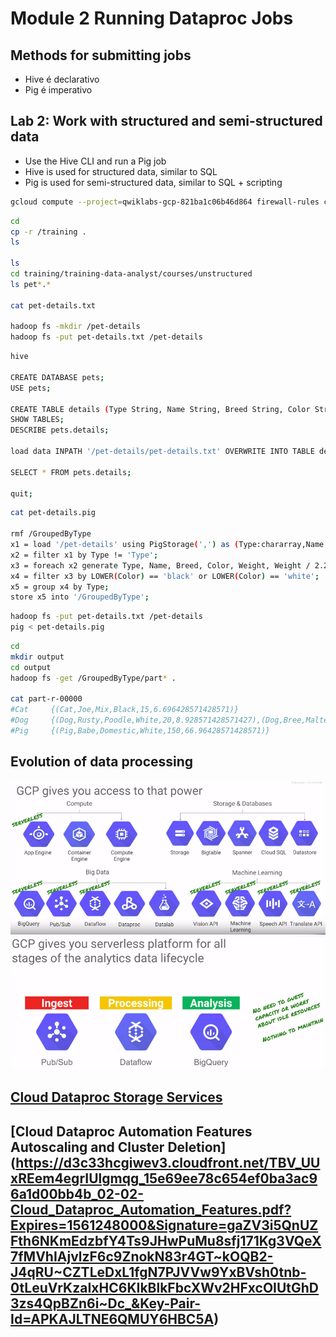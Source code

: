 # Module 2 Running Dataproc Jobs

## Methods for submitting jobs

* Hive é declarativo
* Pig é imperativo

## Lab 2: Work with structured and semi-structured data

* Use the Hive CLI and run a Pig job
* Hive is used for structured data, similar to SQL
* Pig is used for semi-structured data, similar to SQL + scripting

```sh
gcloud compute --project=qwiklabs-gcp-821ba1c06b46d864 firewall-rules create allow-hadoop --direction=INGRESS --priority=1000 --network=default --action=ALLOW --rules=tcp:9870,tcp:8088 --source-ranges=152.238.141.188/32 --target-tags=hadoopaccess
```

```sh
cd
cp -r /training .
ls

ls
cd training/training-data-analyst/courses/unstructured
ls pet*.*

cat pet-details.txt

hadoop fs -mkdir /pet-details
hadoop fs -put pet-details.txt /pet-details
```

```sh
hive

CREATE DATABASE pets;
USE pets;

CREATE TABLE details (Type String, Name String, Breed String, Color String, Weight Int) ROW FORMAT DELIMITED FIELDS TERMINATED BY ',';
SHOW TABLES;
DESCRIBE pets.details;

load data INPATH '/pet-details/pet-details.txt' OVERWRITE INTO TABLE details;

SELECT * FROM pets.details;

quit;
```

```sh
cat pet-details.pig

rmf /GroupedByType
x1 = load '/pet-details' using PigStorage(',') as (Type:chararray,Name:chararray,Breed:chararray,Color:chararray,Weight:int);
x2 = filter x1 by Type != 'Type';
x3 = foreach x2 generate Type, Name, Breed, Color, Weight, Weight / 2.24 as Kilos:float;
x4 = filter x3 by LOWER(Color) == 'black' or LOWER(Color) == 'white';
x5 = group x4 by Type;
store x5 into '/GroupedByType';
```

```sh
hadoop fs -put pet-details.txt /pet-details
pig < pet-details.pig
```

```sh
cd
mkdir output
cd output
hadoop fs -get /GroupedByType/part* .

cat part-r-00000
#Cat     {(Cat,Joe,Mix,Black,15,6.696428571428571)}
#Dog     {(Dog,Rusty,Poodle,White,20,8.928571428571427),(Dog,Bree,MaltePoo,White,10,4.4642857142857135),(Dog,Noir,Schnoodle,Black,21,9.374999999999998)}
#Pig     {(Pig,Babe,Domestic,White,150,66.96428571428571)}
```

## Evolution of data processing

![GCP products](../images/GCP_products.png)
![GCP serverless](../images/GCP_serverless.png)


## [Cloud Dataproc Storage Services](https://d3c33hcgiwev3.cloudfront.net/_y-tl0xQEemPcBIa2xz0qA_c7addd5679874ef9b0d1d6b2e2b677b3_02-01-Cloud_Dataproc_Storage_Services.pdf?Expires=1561248000&Signature=CwVCFTbbgOi2yx068K~ypfV~VjT~zka7sZXk4wp8kGseosja7fMUKMYvWmSe5YmEeIIKGBXJr15roNi4GJgYadPRomVr6CxSUeG0ywlBra2y~6kjlHuWRWw5PNIwEJEVnBq4HtFIUFzfaKn4l3LkxbwqGWvRynMI4zwVRDh0LYg_&Key-Pair-Id=APKAJLTNE6QMUY6HBC5A)

## [Cloud Dataproc Automation Features Autoscaling and Cluster Deletion] (https://d3c33hcgiwev3.cloudfront.net/TBV_UUxREem4egrIUlgmqg_15e69ee78c654ef0ba3ac96a1d00bb4b_02-02-Cloud_Dataproc_Automation_Features.pdf?Expires=1561248000&Signature=gaZV3i5QnUZFth6NKmEdzbfY4Ts9JHwPuMu8sfj171Kg3VQeX7fMVhIAjvlzF6c9ZnokN83r4GT~kOQB2-J4qRU~CZTLeDxL1fgN7PJVVw9YxBVsh0tnb-0tLeuVrKzaIxHC6KIkBlkFbcXWv2HFxcOIUtGhD3zs4QpBZn6i~Dc_&Key-Pair-Id=APKAJLTNE6QMUY6HBC5A)